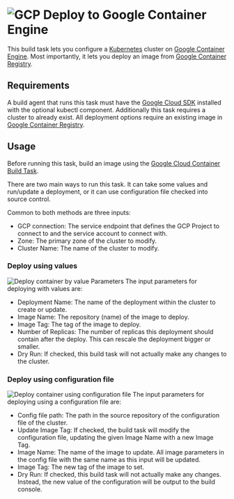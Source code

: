 ﻿# ![GCP][GCPLogo] Deploy to Google Container Engine

This build task lets you configure a [Kubernetes][Kubernetes] cluster on [Google Container Engine][GKE].
Most importantly, it lets you deploy an image from [Google Container Registry][GCR].

## Requirements

A build agent that runs this task must have the [Google Cloud SDK][CloudSdk] installed
with the optional kubectl component. Additionally this task requires a cluster to
already exist. All deployment options require an existing image in [Google Container Registry][GCR].

## Usage

Before running this task, build an image using the [Google Cloud Container Build Task][GCBTask].

There are two main ways to run this task. It can take some values and run/update
a deployment, or it can use configuration file checked into source control.

Common to both methods are three inputs:
 - GCP connection: The service endpoint that defines the GCP Project to connect
to and the service account to connect with.
 - Zone: The primary zone of the cluster to modify.
 - Cluster Name: The name of the cluster to modify.

### Deploy using values

 ![Deploy container by value Parameters][DeployByValueParameters]
 The input parameters for deploying with values are:
 - Deployment Name: The name of the deployment within the cluster to create or update.
 - Image Name: The repository (name) of the image to deploy.
 - Image Tag: The tag of the image to deploy.
 - Number of Replicas: The number of replicas this deployment should contain after
the deploy. This can rescale the deployment bigger or smaller.
 - Dry Run: If checked, this build task will not actually make any changes to the
cluster.

### Deploy using configuration file
 ![Deploy container using configuration file][DeployByConfigParameters]
 The input parameters for deploying using a configuration file are:
 - Config file path: The path in the source repository of the configuration file of the cluster.
 - Update Image Tag: If checked, the build task will modify the configuration file,
updating the given Image Name with a new Image Tag.
 - Image Name: The name of the image to update. All image parameters in the config
file with the same name as this input will be updated.
 - Image Tag: The new tag of the image to set.
 - Dry Run: If checked, this build task will not actually make any changes. Instead,
the new value of the configuration will be output to the build console.


[GCPLogo]: ../images/cloud_64x64.png
[DeployByValueParameters]: ../images/screenshots/deploy-gke-value-inputs.png
[DeployByConfigParameters]: ../images/screenshots/deploy-gke-config-inputs.png
[Kubernetes]: https://kubernetes.io
[GCR]: https://cloud.google.com/container-registry
[GKE]: https://cloud.google.com/container-engine
[CloudSdk]: https://cloud.google.com/sdk/downloads
[GCBTask]: ../container-build-task/README.md
